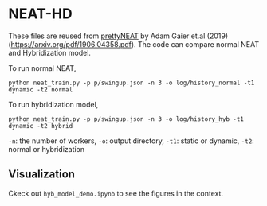 # NEAT-HD

These files are reused from [prettyNEAT](https://github.com/google/brain-tokyo-workshop/tree/master/WANNRelease/prettyNEAT) by Adam Gaier et.al (2019) (https://arxiv.org/pdf/1906.04358.pdf). The code can compare normal NEAT and Hybridization model. 

To run normal NEAT, 
```
python neat_train.py -p p/swingup.json -n 3 -o log/history_normal -t1 dynamic -t2 normal
```

To run hybridization model, 
```
python neat_train.py -p p/swingup.json -n 3 -o log/history_hyb -t1 dynamic -t2 hybrid
```

`-n`:  the number of workers,
`-o`:  output directory,
`-t1`:  static or dynamic,
`-t2`:  normal or hybridization

## Visualization
Ckeck out `hyb_model_demo.ipynb` to see the figures in the context.


